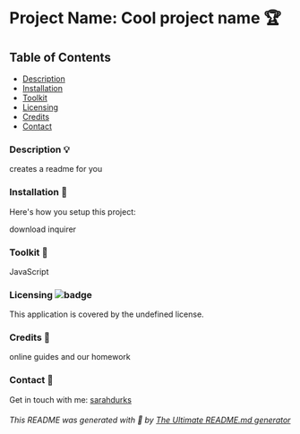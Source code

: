 

# Project Name: Cool project name 🏆 

## Table of Contents

- [Description](#description)
- [Installation](#installation)
- [Toolkit](#toolkit)
- [Licensing](#licensing)
- [Credits](#credits)
- [Contact](#contact)

### Description 💡 <a name="description"></a>

creates a readme for you 

### Installation 💾 <a name="installation"></a>

Here's how you setup this project:

download inquirer  

### Toolkit 🧰 <a name="toolkit"></a>

JavaScript  

### Licensing <a name="licensing"></a> ![badge](https://img.shields.io/badge/license-undefined-blue)

This application is covered by the undefined license. 

### Credits 🤝 <a name="credits"></a> 
online guides and our homework 

### Contact 👋 <a name="contact"></a> 
Get in touch with me: [sarahdurks](https://github.com/sarahdurks)


###### This README was generated with 🧡  by [The Ultimate README.md generator](https://github.com/sarahdurks/readme-generator) 
